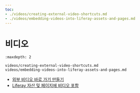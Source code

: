 ```yaml
---
toc:
- ./videos/creating-external-video-shortcuts.md
- ./videos/embedding-videos-into-liferay-assets-and-pages.md
---
```

# 비디오

```{toctree}
:maxdepth: 2

videos/creating-external-video-shortcuts.md
videos/embedding-videos-into-liferay-assets-and-pages.md
```

* [외부 비디오 바로 가기 만들기](./videos/creating-external-video-shortcuts.md)
* [Liferay 자산 및 페이지에 비디오 포함](./videos/embedding-videos-into-liferay-assets-and-pages.md)
